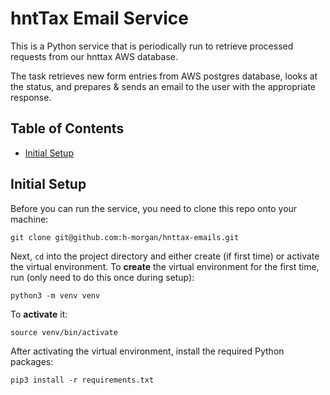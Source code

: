 # hntTax Email Service

This is a Python service that is periodically run to retrieve processed requests from our hnttax AWS database. 

The task retrieves new form entries from AWS postgres database, looks at the status, and prepares & sends an email to the user with the appropriate response. 


## Table of Contents
- [Initial Setup](#initial-setup)


## Initial Setup

Before you can run the service, you need to clone this repo onto your machine:

```
git clone git@github.com:h-morgan/hnttax-emails.git
```

Next, `cd` into the project directory and either create (if first time) or activate the virtual environment. To __create__ the virtual environment for the first time, run (only need to do this once during setup):

```
python3 -m venv venv
```

To __activate__ it:
```
source venv/bin/activate
```

After activating the virtual environment, install the required Python packages:

```
pip3 install -r requirements.txt
```